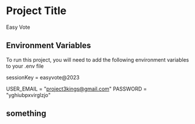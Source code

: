 # Project Title

Easy Vote

## Environment Variables

To run this project, you will need to add the following environment variables to your .env file

sessionKey = easyvote@2023

USER_EMAIL = "project3kings@gmail.com"
PASSWORD = "yghiubpxvirglzjo"

## something
